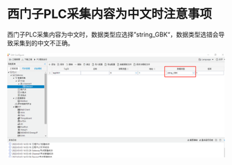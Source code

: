 
# 西门子PLC采集内容为中文时注意事项

西门子PLC采集内容为中文时，数据类型应选择”string_GBK“，数据类型选错会导致采集到的中文不正确。

![PLC采集中文](./Siemens/assets/PLC采集中文.png)



